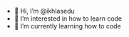 - 👋 Hi, I’m @ikhlasedu
- 👀 I’m interested in how to learn code
- 🌱 I’m currently learning how to code

<!---
ikhlasedu/ikhlasedu is a ✨ special ✨ repository because its `README.md` (this file) appears on your GitHub profile.
You can click the Preview link to take a look at your changes.
--->
